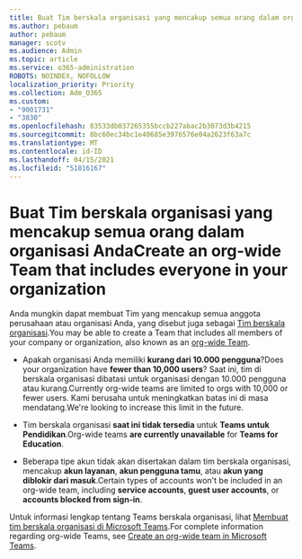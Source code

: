 ```yaml
---
title: Buat Tim berskala organisasi yang mencakup semua orang dalam organisasi Anda
ms.author: pebaum
author: pebaum
manager: scotv
ms.audience: Admin
ms.topic: article
ms.service: o365-administration
ROBOTS: NOINDEX, NOFOLLOW
localization_priority: Priority
ms.collection: Adm_O365
ms.custom:
- "9001731"
- "3830"
ms.openlocfilehash: 83533db037265355bccb227abac2b3073d3b4215
ms.sourcegitcommit: 8bc60ec34bc1e40685e3976576e04a2623f63a7c
ms.translationtype: MT
ms.contentlocale: id-ID
ms.lasthandoff: 04/15/2021
ms.locfileid: "51816167"
---
```

# <a name="create-an-org-wide-team-that-includes-everyone-in-your-organization"></a><span data-ttu-id="9f432-102">Buat Tim berskala organisasi yang mencakup semua orang dalam organisasi Anda</span><span class="sxs-lookup"><span data-stu-id="9f432-102">Create an org-wide Team that includes everyone in your organization</span></span>

<span data-ttu-id="9f432-103">Anda mungkin dapat membuat Tim yang mencakup semua anggota perusahaan atau organisasi Anda, yang disebut juga sebagai [Tim berskala organisasi](https://docs.microsoft.com/microsoftteams/create-an-org-wide-team).</span><span class="sxs-lookup"><span data-stu-id="9f432-103">You may be able to create a Team that includes all members of your company or organization, also known as an [org-wide Team](https://docs.microsoft.com/microsoftteams/create-an-org-wide-team).</span></span>

- <span data-ttu-id="9f432-104">Apakah organisasi Anda memiliki **kurang dari 10.000 pengguna**?</span><span class="sxs-lookup"><span data-stu-id="9f432-104">Does your organization have **fewer than 10,000 users**?</span></span> <span data-ttu-id="9f432-105">Saat ini, tim di berskala organisasi dibatasi untuk organisasi dengan 10.000 pengguna atau kurang.</span><span class="sxs-lookup"><span data-stu-id="9f432-105">Currently org-wide teams are limited to orgs with 10,000 or fewer users.</span></span> <span data-ttu-id="9f432-106">Kami berusaha untuk meningkatkan batas ini di masa mendatang.</span><span class="sxs-lookup"><span data-stu-id="9f432-106">We're looking to increase this limit in the future.</span></span>

- <span data-ttu-id="9f432-107">Tim berskala organisasi **saat ini tidak tersedia** untuk **Teams untuk Pendidikan**.</span><span class="sxs-lookup"><span data-stu-id="9f432-107">Org-wide teams **are currently unavailable** for **Teams for Education**.</span></span>

- <span data-ttu-id="9f432-108">Beberapa tipe akun tidak akan disertakan dalam tim berskala organisasi, mencakup **akun layanan**, **akun pengguna tamu**, atau **akun yang diblokir dari masuk**.</span><span class="sxs-lookup"><span data-stu-id="9f432-108">Certain types of accounts won't be included in an org-wide team, including **service accounts**, **guest user accounts**, or **accounts blocked from sign-in**.</span></span>

<span data-ttu-id="9f432-109">Untuk informasi lengkap tentang Teams berskala organisasi, lihat [Membuat tim berskala organisasi di Microsoft Teams](https://docs.microsoft.com/microsoftteams/create-an-org-wide-team).</span><span class="sxs-lookup"><span data-stu-id="9f432-109">For complete information regarding org-wide Teams, see [Create an org-wide team in Microsoft Teams](https://docs.microsoft.com/microsoftteams/create-an-org-wide-team).</span></span> 
